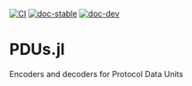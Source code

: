 [![CI](https://github.com/org-arl/PDUs.jl/workflows/CI/badge.svg)](https://github.com/org-arl/PDUs.jl/actions)
[![doc-stable](https://img.shields.io/badge/docs-stable-blue.svg)](https://org-arl.github.io/PDUs.jl/stable)
[![doc-dev](https://img.shields.io/badge/docs-latest-blue.svg)](https://org-arl.github.io/PDUs.jl/dev)

# PDUs.jl
Encoders and decoders for Protocol Data Units
